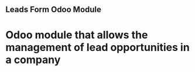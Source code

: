 ## Leads Form Odoo Module

# Odoo module that allows the management of lead opportunities in a company

